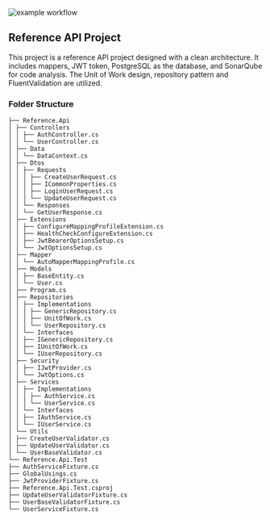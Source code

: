 ![example workflow](https://github.com/vankenobi/ReferenceApiProject/actions/workflows/build.yml/badge.svg)

## Reference API Project
This project is a reference API project designed with a clean architecture. It includes mappers, JWT token, PostgreSQL as the database, and SonarQube for code analysis. The Unit of Work design, repository pattern and FluentValidation are utilized.

### Folder Structure
    ├── Reference.Api
    │ ├── Controllers
    │ │ ├── AuthController.cs
    │ │ └── UserController.cs
    │ ├── Data
    │ │ └── DataContext.cs
    │ ├── Dtos
    │ │ ├── Requests
    │ │ │ ├── CreateUserRequest.cs
    │ │ │ ├── ICommonProperties.cs
    │ │ │ ├── LoginUserRequest.cs
    │ │ │ └── UpdateUserRequest.cs
    │ │ └── Responses
    │ │ └── GetUserResponse.cs
    │ ├── Extensions
    │ │ ├── ConfigureMappingProfileExtension.cs
    │ │ ├── HealthCheckConfigureExtension.cs
    │ │ ├── JwtBearerOptionsSetup.cs
    │ │ └── JwtOptionsSetup.cs
    │ ├── Mapper
    │ │ └── AutoMapperMappingProfile.cs
    │ ├── Models
    │ │ ├── BaseEntity.cs
    │ │ └── User.cs
    │ ├── Program.cs
    │ ├── Repositories
    │ │ ├── Implementations
    │ │ │ ├── GenericRepository.cs
    │ │ │ ├── UnitOfWork.cs
    │ │ │ └── UserRepository.cs
    │ │ └── Interfaces
    │ │ ├── IGenericRepository.cs
    │ │ ├── IUnitOfWork.cs
    │ │ └── IUserRepository.cs
    │ ├── Security
    │ │ ├── IJwtProvider.cs
    │ │ └── JwtOptions.cs
    │ ├── Services
    │ │ ├── Implementations
    │ │ │ ├── AuthService.cs
    │ │ │ └── UserService.cs
    │ │ └── Interfaces
    │ │ ├── IAuthService.cs
    │ │ └── IUserService.cs
    │ └── Utils
    │ ├── CreateUserValidator.cs
    │ ├── UpdateUserValidator.cs
    │ └── UserBaseValidator.cs
    └── Reference.Api.Test
    ├── AuthServiceFixture.cs
    ├── GlobalUsings.cs
    ├── JwtProviderFixture.cs
    ├── Reference.Api.Test.csproj
    ├── UpdateUserValidatorFixture.cs
    ├── UserBaseValidatorFixture.cs
    └── UserServiceFixture.cs
